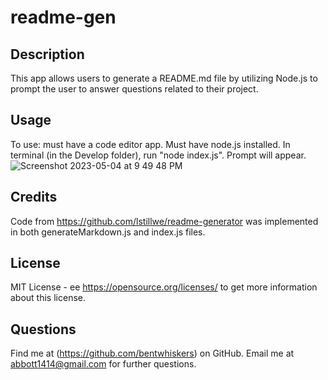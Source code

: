 # readme-gen

## Description
This app allows users to generate a README.md file by utilizing Node.js to prompt the user to answer questions related to their project. 

## Usage
To use: must have a code editor app. Must have node.js installed. In terminal (in the Develop folder), run "node index.js". Prompt will appear.
![Screenshot 2023-05-04 at 9 49 48 PM](https://user-images.githubusercontent.com/126021339/236362909-cffdce86-cd52-4077-972b-b01b6e3fec7b.png)

## Credits
Code from https://github.com/lstillwe/readme-generator was implemented in both generateMarkdown.js and index.js files.

## License
MIT License - ee https://opensource.org/licenses/ to get more information about this license.

## Questions
Find me at (https://github.com/bentwhiskers) on GitHub.
Email me at abbott1414@gmail.com for further questions.